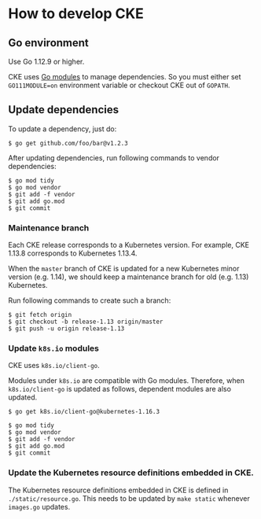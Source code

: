 How to develop CKE
==================

## Go environment

Use Go 1.12.9 or higher.

CKE uses [Go modules](https://github.com/golang/go/wiki/Modules) to manage dependencies.
So you must either set `GO111MODULE=on` environment variable or checkout CKE out of `GOPATH`.

## Update dependencies

To update a dependency, just do:

```console
$ go get github.com/foo/bar@v1.2.3
```

After updating dependencies, run following commands to vendor dependencies:

```console
$ go mod tidy
$ go mod vendor
$ git add -f vendor
$ git add go.mod
$ git commit
```

### Maintenance branch

Each CKE release corresponds to a Kubernetes version.
For example, CKE 1.13.8 corresponds to Kubernetes 1.13.4.

When the `master` branch of CKE is updated for a new Kubernetes minor version (e.g. 1.14),
we should keep a maintenance branch for old (e.g. 1.13) Kubernetes.

Run following commands to create such a branch:

```console
$ git fetch origin
$ git checkout -b release-1.13 origin/master
$ git push -u origin release-1.13
```

### Update `k8s.io` modules

CKE uses `k8s.io/client-go`.

Modules under `k8s.io` are compatible with Go modules.
Therefore, when `k8s.io/client-go` is updated as follows, dependent modules are also updated.

```console
$ go get k8s.io/client-go@kubernetes-1.16.3

$ go mod tidy
$ go mod vendor
$ git add -f vendor
$ git add go.mod
$ git commit
```

### Update the Kubernetes resource definitions embedded in CKE.

The Kubernetes resource definitions embedded in CKE is defined in `./static/resource.go`.
This needs to be updated by `make static` whenever `images.go` updates.
